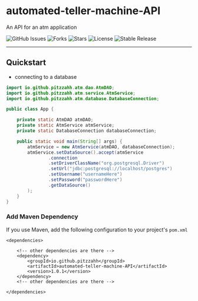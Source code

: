 # automated-teller-machine-API
An API for an atm application

![GitHub Issues](https://img.shields.io/github/issues/pitzzahh/automated-teller-machine-console)
![Forks](https://img.shields.io/github/forks/pitzzahh/automated-teller-machine-console)
![Stars](https://img.shields.io/github/stars/pitzzahh/automated-teller-machine-console)
![License](https://img.shields.io/github/license/pitzzahh/automated-teller-machine-console)
![Stable Release](https://img.shields.io/badge/version-1.0.1-blue)
________________________________________
## Quickstart
* connecting to a database

```java
import io.github.pitzzahh.atm.dao.AtmDAO;
import io.github.pitzzahh.atm.service.AtmService;
import io.github.pitzzahh.atm.database.DatabaseConnection;

public class App {

    private static AtmDAO atmDAO;
    private static AtmService atmService;
    private static DatabaseConnection databaseConnection;

    public static void main(String[] args) {
        atmService = new AtmService(atmDAO, databaseConnection);
        atmService.setDataSource().accept(atmService
                .connection
                .setDriverClassName("org.postgresql.Driver")
                .setUrl("jdbc:postgresql://localhost/postgres")
                .setUsername("usernameHere")
                .setPassword("passwordHere")
                .getDataSource()
        );
    }
}
 ```

### Add Maven Dependency

If you use Maven, add the following configuration to your project's `pom.xml`

```maven
<dependencies>

    <!-- other dependencies are there -->
    <dependency>
        <groupId>io.github.pitzzahh</groupId>
        <artifactId>automated-teller-machine-API</artifactId>
        <version>1.0.1</version>
    </dependency>
    <!-- other dependencies are there -->

</dependencies>
```
